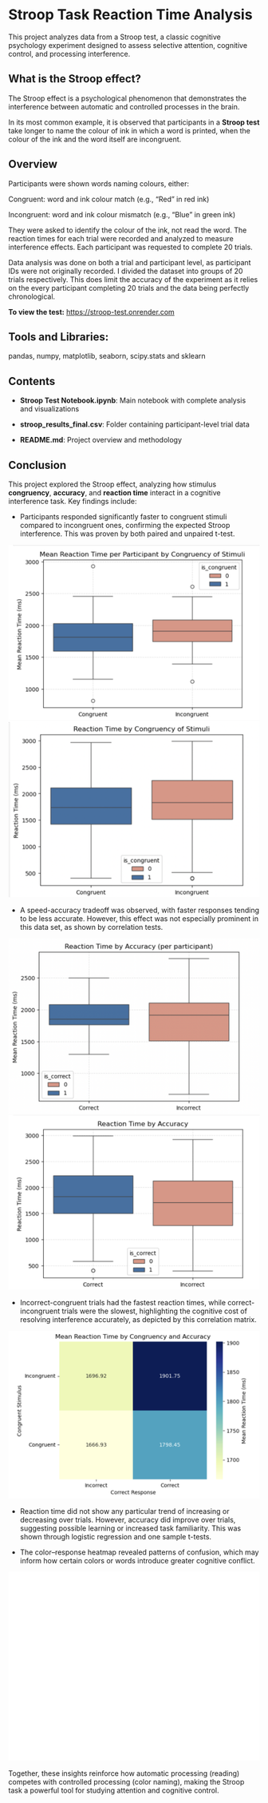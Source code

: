 # Stroop Task Reaction Time Analysis
This project analyzes data from a Stroop test, a classic cognitive psychology experiment designed to assess selective attention, cognitive control, and processing interference.

## What is the Stroop effect?
The Stroop effect is a psychological phenomenon that demonstrates the interference between automatic and controlled processes in the brain.

In its most common example, it is observed that participants in a **Stroop test** take longer to name the colour of ink in which a word is printed, when the colour of the ink and the word itself are incongruent.

## Overview
Participants were shown words naming colours, either:

Congruent: word and ink colour match (e.g., “Red” in red ink)

Incongruent: word and ink colour mismatch (e.g., “Blue” in green ink)

They were asked to identify the colour of the ink, not read the word. The reaction times for each trial were recorded and analyzed to measure interference effects. Each participant was requested to complete 20 trials. 

Data analysis was done on both a trial and participant level, as participant IDs were not originally recorded. I divided the dataset into groups of 20 trials respectively. This does limit the accuracy of the experiment as it relies on the every participant completing 20 trials and the data being perfectly chronological.

**To view the test:** https://stroop-test.onrender.com

## Tools and Libraries:
pandas, numpy, matplotlib, seaborn, scipy.stats and sklearn

## Contents
* **Stroop Test Notebook.ipynb**: Main notebook with complete analysis and visualizations

* **stroop_results_final.csv**: Folder containing participant-level trial data

* **README.md**: Project overview and methodology

## Conclusion

This project explored the Stroop effect, analyzing how stimulus **congruency**, **accuracy**, and **reaction time** interact in a cognitive interference task. Key findings include:

* Participants responded significantly faster to congruent stimuli compared to incongruent ones, confirming the expected Stroop interference. This was proven by both paired and unpaired t-test. 

![](images/congruency_boxplot_participant.png)
![](images/congruency_boxplot_trial.png)

* A speed-accuracy tradeoff was observed, with faster responses tending to be less accurate. However, this effect was not especially prominent in this data set, as shown by correlation tests. 

![](images/accuracy_boxplot_participant.png)
![](images/accuracy_boxplot_trial.png)

* Incorrect-congruent trials had the fastest reaction times, while correct-incongruent trials were the slowest, highlighting the cognitive cost of resolving interference accurately, as depicted by this correlation matrix. 

![](images/heatmap.png)

* Reaction time did not show any particular trend of increasing or decreasing over trials. However, accuracy did improve over trials, suggesting possible learning or increased task familiarity. This was shown through logistic regression and one sample t-tests. 

* The color–response heatmap revealed patterns of confusion, which may inform how certain colors or words introduce greater cognitive conflict.

![](images/colours_heatmap.png)

Together, these insights reinforce how automatic processing (reading) competes with controlled processing (color naming), making the Stroop task a powerful tool for studying attention and cognitive control.
